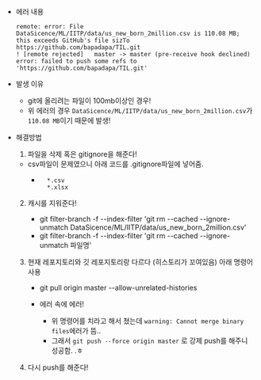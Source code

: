 - 에러 내용

  ```remote: error: GH001: Large files detected. You may want to try Git Large File Storage - https://git-lfs.github.com.
  remote: error: File DataSicence/ML/IITP/data/us_new_born_2million.csv is 110.08 MB; this exceeds GitHub's file sizTo https://github.com/bapadapa/TIL.git
  ! [remote rejected]   master -> master (pre-receive hook declined)
  error: failed to push some refs to 'https://github.com/bapadapa/TIL.git'
  ```

- 발생 이유

  - git에 올리려는 파일이 100mb이상인 경우!
  - 위 에러의 경우 `DataSicence/ML/IITP/data/us_new_born_2million.csv`가 `110.08 MB`이기 때문에 발생!

- 해결방법

  1. 파일을 삭제 혹은 gitignore을 해준다!

  - csv파일이 문제였으니 아래 코드를 .gitignore파일에 넣어줌.
    - ```
        *.csv
        *.xlsx
      ```

  2. 캐시를 지워준다!

     - git filter-branch -f --index-filter 'git rm --cached --ignore-unmatch DataSicence/ML/IITP/data/us_new_born_2million.csv'
     - git filter-branch -f --index-filter 'git rm --cached --ignore-unmatch 파일명'

  3. 현재 레포지토리와 깃 레포지토리랑 다르다 (히스토리가 꼬여있음) 아래 명령어 사용

     - git pull origin master --allow-unrelated-histories

     - 에러 속에 에러!
       - 위 명령어를 치라고 해서 쳤는데 `warning: Cannot merge binary files`에러가 뜸..
       - 그래서 `git push --force origin master` 로 강제 push를 해주니 성공함. .ㅎ

  4. 다시 push를 해준다!

